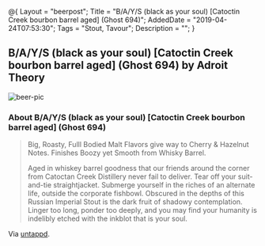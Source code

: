 @{
 Layout = "beerpost";
 Title = "B/A/Y/S (black as your soul) [Catoctin Creek bourbon barrel aged] (Ghost 694)";
 AddedDate = "2019-04-24T07:53:30";
 Tags = "Stout, Tavour";
 Description = "";
 }
 

## B/A/Y/S (black as your soul) [Catoctin Creek bourbon barrel aged] (Ghost 694) by Adroit Theory

![beer-pic]

### About B/A/Y/S (black as your soul) [Catoctin Creek bourbon barrel aged] (Ghost 694)

> Big, Roasty, Fulll Bodied Malt Flavors give way to Cherry & Hazelnut Notes. Finishes Boozy yet Smooth from Whisky Barrel.
>
> Aged in whiskey barrel goodness that our friends around the corner from Catoctan Creek Distillery never fail to deliver. Tear off your suit-and-tie straightjacket. Submerge yourself in the riches of an alternate life, outside the corporate fishbowl. Obscured in the depths of this Russian Imperial Stout is the dark fruit of shadowy contemplation. Linger too long, ponder too deeply, and you may find your humanity is indelibly etched with the inkblot that is your soul.

Via [untappd][untappd-url].

[untappd-url]: <https://untappd.com//b/adroit-theory-b-a-y-s-black-as-your-soul-catoctin-creek-bourbon-barrel-aged-ghost-694/2994146>
[beer-pic]: https://jasonpowley.com/assets/img/2019-04-24-b-a-y-s-black-as-your-soul-[catoctin-creek-bourbon-barrel-aged]-ghost-694.jpeg "B/A/Y/S (black as your soul) [Catoctin Creek bourbon barrel aged] (Ghost 694) by Adroit Theory"
